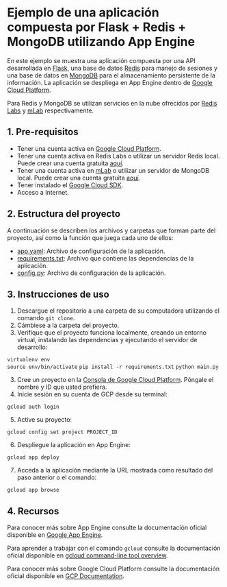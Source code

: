 # Ejemplo de una aplicación compuesta por Flask + Redis + MongoDB utilizando App Engine

En este ejemplo se muestra una aplicación compuesta por una API desarrollada en [Flask](http://flask.pocoo.org/), una base de datos [Redis](https://redis.io/) para manejo de sesiones y una base de datos en [MongoDB](https://www.mongodb.com/) para el almacenamiento persistente de la información. La aplicación se despliega en App Engine dentro de [Google Cloud Platform](https://cloud.google.com/). 

Para Redis y MongoDB se utilizan servicios en la nube ofrecidos por [Redis Labs](https://redislabs.com/) y [mLab](https://mlab.com/) respectivamente.

## 1. Pre-requisitos

* Tener una cuenta activa en [Google Cloud Platform](https://cloud.google.com/).
* Tener una cuenta activa en Redis Labs o utilizar un servidor Redis local. Puede crear una cuenta gratuita [aquí](https://app.redislabs.com/#/sign-up/cloud).
* Tener una cuenta activa en [mLab](https://mlab.com/) o utilizar un servidor de MongoDB local. Puede crear una cuenta gratuita [aquí](https://mlab.com/signup/).
* Tener instalado el [Google Cloud SDK](https://cloud.google.com/sdk/).
* Acceso a Internet.


## 2. Estructura del proyecto

A continuación se describen los archivos y carpetas que forman parte del proyecto, así como la función que juega cada uno de ellos:

- [app.yaml](app.yaml): Archivo de configuración de la aplicación.
- [requirements.txt](requirements.txt): Archivo que contiene las dependencias de la aplicación.
- [config.py](config.py): Archivo de configuración de la aplicación.


## 3. Instrucciones de uso

1. Descargue el repositorio a una carpeta de su computadora utilizando el comando `git clone`.
2. Cámbiese a la carpeta del proyecto.
3. Verifique que el proyecto funciona localmente, creando un entorno virtual, instalando las dependencias y ejecutando el servidor de desarrollo:

`virtualenv env`                                                       
`source env/bin/activate`
`pip install -r requirements.txt`
`python main.py`

3. Cree un proyecto en la [Consola de Google Cloud Platform](https://console.cloud.google.com). Póngale el nombre y ID que usted prefiera.
4. Inicie sesión en su cuenta de GCP desde su terminal:

`gcloud auth login`

5. Active su proyecto:

`gcloud config set project PROJECT_ID`

6. Despliegue la aplicación en App Engine:

`gcloud app deploy`

7. Acceda a la aplicación mediante la URL mostrada como resultado del paso anterior o el comando:

`gcloud app browse`

## 4. Recursos

Para conocer más sobre App Engine consulte la documentación oficial disponible en  [Google App Engine](https://cloud.google.com/appengine/).

Para aprender a trabajar con el comando `gcloud` consulte la documentación oficial disponible en [gcloud command-line tool overview](
https://cloud.google.com/sdk/gcloud/).

Para conocer más sobre Google Cloud Platform consulte la documentación oficial disponible en  [GCP Documentation](https://cloud.google.com/docs/).
